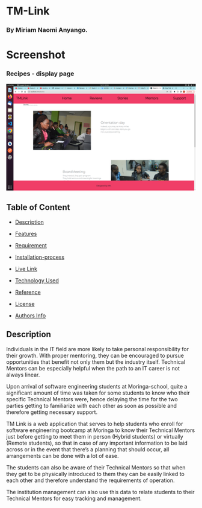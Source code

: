 # TM-Link

### By Miriam Naomi Anyango.

# Screenshot
### Recipes - display page
![image](./src/images/Screenshot%20from%202022-09-13%2020-36-48.png)

## Table of Content 

+ [Description](#Description)
 
 + [Features](#Features)

 + [Requirement](#Requirement)

+ [Installation-process](#Installation-Process) 

+ [Live Link](#live-link)

+ [Technology Used](#technology-used)

+ [Reference](#reference)

+ [License](#license)

+ [Authors Info](#authors-info)

## Description
<p>Individuals in the IT field are more likely to take personal responsibility for their growth. With proper mentoring, they can be encouraged to pursue opportunities that benefit not only them but the industry itself. Technical Mentors can be especially helpful when the path to an IT career is not always linear.

Upon arrival of software engineering students at Moringa-school, quite a significant amount of time was taken for some students to know who their specific Technical Mentors were, hence delaying the time for the two parties getting to familiarize with each other as soon as possible and therefore getting necessary support.



TM Link is a web application that serves to help students who enroll for software engineering bootcamp at Moringa to know their Technical Mentors just before getting to meet them in person (Hybrid students) or virtually (Remote students), so that in case of any important information to be laid across or in the event that there’s a planning that should occur, all arrangements can be done with a lot of ease.

The students can also be aware of their Technical Mentors so that when they get to be physically introduced to them they can be easily linked to each other and therefore understand the requirements of operation.

The institution management can also use this data to relate students to their Technical Mentors for easy tracking and management.

</p>